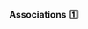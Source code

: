 ### Associations :one:

<panel type="seamless" header="%%-----------------------------------------%%">
  <include src="./index.md#main" />
</panel>
